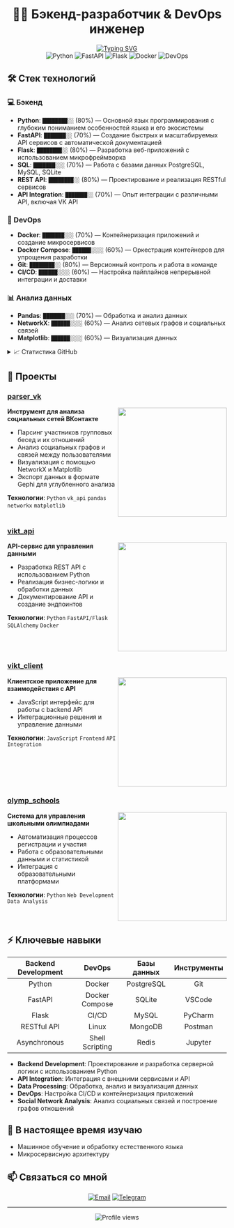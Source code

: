 # <div align="center">👨‍💻 Бэкенд-разработчик & DevOps инженер</div>

<div align="center">
  <a href="https://git.io/typing-svg"><img src="https://readme-typing-svg.herokuapp.com?font=Fira+Code&pause=1000&color=3EAAEE&center=true&vCenter=true&random=false&width=600&lines=%D0%9F%D1%80%D0%B8%D0%B2%D0%B5%D1%82%D1%81%D1%82%D0%B2%D1%83%D1%8E!+%D0%AF+%D0%B1%D1%8D%D0%BA%D0%B5%D0%BD%D0%B4-%D1%80%D0%B0%D0%B7%D1%80%D0%B0%D0%B1%D0%BE%D1%82%D1%87%D0%B8%D0%BA+%D0%B8+DevOps+%D0%B8%D0%BD%D0%B6%D0%B5%D0%BD%D0%B5%D1%80;%D0%A0%D0%B0%D0%B1%D0%BE%D1%82%D0%B0%D1%8E+%D1%81+Python%2C+FastAPI%2C+Flask+%D0%B8+Docker;%D0%A1%D0%BE%D0%B7%D0%B4%D0%B0%D1%8E+%D0%BD%D0%B0%D0%B4%D0%B5%D0%B6%D0%BD%D1%8B%D0%B5+%D0%B8+%D0%BC%D0%B0%D1%81%D1%88%D1%82%D0%B0%D0%B1%D0%B8%D1%80%D1%83%D0%B5%D0%BC%D1%8B%D0%B5+%D1%80%D0%B5%D1%88%D0%B5%D0%BD%D0%B8%D1%8F" alt="Typing SVG" /></a>
</div>

<div align="center">
  <img src="https://img.shields.io/badge/Python-Expert-3776AB?style=flat-square&logo=python&logoColor=white" alt="Python"/>
  <img src="https://img.shields.io/badge/FastAPI-Advanced-009688?style=flat-square&logo=fastapi&logoColor=white" alt="FastAPI"/>
  <img src="https://img.shields.io/badge/Flask-Advanced-000000?style=flat-square&logo=flask&logoColor=white" alt="Flask"/>
  <img src="https://img.shields.io/badge/Docker-Advanced-2496ED?style=flat-square&logo=docker&logoColor=white" alt="Docker"/>
  <img src="https://img.shields.io/badge/DevOps-Intermediate-003545?style=flat-square&logo=devops&logoColor=white" alt="DevOps"/>
</div>

## 🛠️ Стек технологий

### 💻 Бэкенд
- **Python**: `████████░░` (80%) — Основной язык программирования с глубоким пониманием особенностей языка и его экосистемы
- **FastAPI**: `███████░░` (70%) — Создание быстрых и масштабируемых API сервисов с автоматической документацией
- **Flask**: `████████░░` (80%) — Разработка веб-приложений с использованием микрофреймворка
- **SQL**: `███████░░░` (70%) — Работа с базами данных PostgreSQL, MySQL, SQLite
- **REST API**: `████████░░` (80%) — Проектирование и реализация RESTful сервисов
- **API Integration**: `███████░░` (70%) — Опыт интеграции с различными API, включая VK API

### 🔄 DevOps
- **Docker**: `███████░░░` (70%) — Контейнеризация приложений и создание микросервисов
- **Docker Compose**: `██████░░░░` (60%) — Оркестрация контейнеров для упрощения разработки
- **Git**: `████████░░` (80%) — Версионный контроль и работа в команде
- **CI/CD**: `██████░░░░` (60%) — Настройка пайплайнов непрерывной интеграции и доставки

### 📊 Анализ данных
- **Pandas**: `███████░░░` (70%) — Обработка и анализ данных
- **NetworkX**: `██████░░░░` (60%) — Анализ сетевых графов и социальных связей
- **Matplotlib**: `██████░░░░` (60%) — Визуализация данных

<details>
<summary>📈 Статистика GitHub</summary>
<div align="center">
  <img src="https://github-readme-stats.vercel.app/api?username=Mighty9862&show_icons=true&theme=dark" alt="GitHub Stats" />
  <img src="https://github-readme-stats.vercel.app/api/top-langs/?username=Mighty9862&layout=compact&theme=dark" alt="Most Used Languages" />
</div>
</details>

## 📂 Проекты

### [parser_vk](https://github.com/Mighty9862/parser_vk)
<img align="right" width="250" src="https://github-readme-stats.vercel.app/api/pin/?username=Mighty9862&repo=parser_vk&theme=dark" />

**Инструмент для анализа социальных сетей ВКонтакте**
- Парсинг участников групповых бесед и их отношений
- Анализ социальных графов и связей между пользователями
- Визуализация с помощью NetworkX и Matplotlib
- Экспорт данных в формате Gephi для углубленного анализа

**Технологии**: `Python` `vk_api` `pandas` `networkx` `matplotlib`
<br clear="right"/>

### [vikt_api](https://github.com/Mighty9862/vikt_api)
<img align="right" width="250" src="https://github-readme-stats.vercel.app/api/pin/?username=Mighty9862&repo=vikt_api&theme=dark" />

**API-сервис для управления данными**
- Разработка REST API с использованием Python
- Реализация бизнес-логики и обработки данных
- Документирование API и создание эндпоинтов

**Технологии**: `Python` `FastAPI/Flask` `SQLAlchemy` `Docker`
<br clear="right"/>

### [vikt_client](https://github.com/Mighty9862/vikt_client)
<img align="right" width="250" src="https://github-readme-stats.vercel.app/api/pin/?username=Mighty9862&repo=vikt_client&theme=dark" />

**Клиентское приложение для взаимодействия с API**
- JavaScript интерфейс для работы с backend API
- Интеграционные решения и управление данными

**Технологии**: `JavaScript` `Frontend` `API Integration`
<br clear="right"/>

### [olymp_schools](https://github.com/Mighty9862/olymp_schools)
<img align="right" width="250" src="https://github-readme-stats.vercel.app/api/pin/?username=Mighty9862&repo=olymp_schools&theme=dark" />

**Система для управления школьными олимпиадами**
- Автоматизация процессов регистрации и участия
- Работа с образовательными данными и статистикой
- Интеграция с образовательными платформами

**Технологии**: `Python` `Web Development` `Data Analysis`
<br clear="right"/>

## ⚡ Ключевые навыки

<div align="center">
  
| Backend Development | DevOps | Базы данных | Инструменты |
|:-------------------:|:------:|:-----------:|:-----------:|
| Python | Docker | PostgreSQL | Git |
| FastAPI | Docker Compose | SQLite | VSCode |
| Flask | CI/CD | MySQL | PyCharm |
| RESTful API | Linux | MongoDB | Postman |
| Asynchronous | Shell Scripting | Redis | Jupyter |
  
</div>

- **Backend Development**: Проектирование и разработка серверной логики с использованием Python
- **API Integration**: Интеграция с внешними сервисами и API
- **Data Processing**: Обработка, анализ и визуализация данных
- **DevOps**: Настройка CI/CD и контейнеризация приложений
- **Social Network Analysis**: Анализ социальных связей и построение графов отношений

## 🌱 В настоящее время изучаю
- Машинное обучение и обработку естественного языка
- Микросервисную архитектуру

## 📫 Связаться со мной

<div align="center">
  <a href="mailto:brut290list.ru"><img src="https://img.shields.io/badge/Email-Contact%20Me-blue?style=for-the-badge&logo=gmail" alt="Email"></a>
  <a href="https://t.me/Rozhkov_N"><img src="https://img.shields.io/badge/Telegram-Message%20Me-blue?style=for-the-badge&logo=telegram" alt="Telegram"></a>
</div>

---

<div align="center">
  <img src="https://komarev.com/ghpvc/?username=Mighty9862&color=blue" alt="Profile views"/>
</div>
